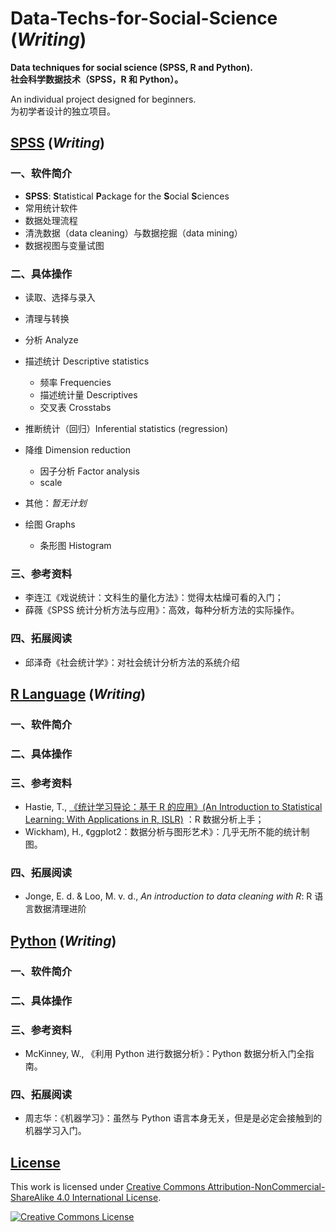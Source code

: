# Data-Techs-for-Social-Science (_Writing_)

**Data techniques for social science (SPSS, R and Python).**  
**社会科学数据技术（SPSS，R 和 Python）。**

An individual project designed for beginners.  
为初学者设计的独立项目。

## [SPSS](https://github.com/reycn/Data-Techs-for-Social-Science/blob/master/markdown/SPSS.md) (_Writing_)

### 一、软件简介

- **SPSS**: **S**tatistical **P**ackage for the **S**ocial **S**ciences
- 常用统计软件
- 数据处理流程
- 清洗数据（data cleaning）与数据挖掘（data mining）
- 数据视图与变量试图

### 二、具体操作

- 读取、选择与录入

- 清理与转换

- 分析 Analyze

- 描述统计 Descriptive statistics
  - 频率 Frequencies
  - 描述统计量 Descriptives
  - 交叉表 Crosstabs
- 推断统计（回归）Inferential statistics (regression)
- 降维 Dimension reduction
  - 因子分析 Factor analysis
  - scale
- 其他：_暂无计划_

- 绘图 Graphs

  - 条形图 Histogram

### 三、参考资料

- 李连江《戏说统计：文科生的量化方法》：觉得太枯燥可看的入门；
- 薛薇《SPSS 统计分析方法与应用》：高效，每种分析方法的实际操作。

### 四、拓展阅读

- 邱泽奇《社会统计学》：对社会统计分析方法的系统介绍

## [R Language](https://github.com/reycn/Data-Techs-for-Social-Science/blob/master/markdown/R.md) (_Writing_)

### 一、软件简介

### 二、具体操作

### 三、参考资料

- Hastie, T., [《统计学习导论：基于 R 的应用》(An Introduction to Statistical Learning: With Applications in R, ISLR)](http://faculty.marshall.usc.edu/gareth-james/ISL/) ：R 数据分析上手；
- Wickham), H., 《ggplot2：数据分析与图形艺术》：几乎无所不能的统计制图。

### 四、拓展阅读

- Jonge, E. d. & Loo, M. v. d., _An introduction to data cleaning with R_: R 语言数据清理进阶

## [Python](https://github.com/reycn/Data-Techs-for-Social-Science/blob/master/markdown/Python.md) (_Writing_)

### 一、软件简介

### 二、具体操作

### 三、参考资料

- McKinney, W., 《利用 Python 进行数据分析》：Python 数据分析入门全指南。

### 四、拓展阅读

- 周志华：《机器学习》：虽然与 Python 语言本身无关，但是是必定会接触到的机器学习入门。

## [License](https://github.com/reycn/Data-Techs-for-Social-Science/blob/master/LICENSE)

This work is licensed under <a rel="license" href="http://creativecommons.org/licenses/by-nc-sa/4.0/">Creative Commons Attribution-NonCommercial-ShareAlike 4.0 International License</a>.

<a rel="license" href="http://creativecommons.org/licenses/by-nc-sa/4.0/"><img alt="Creative Commons License" style="border-width:0" src="https://i.creativecommons.org/l/by-nc-sa/4.0/88x31.png" /></a>
